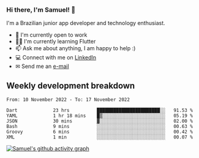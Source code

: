 ### Hi there, I'm Samuel! 👋

I'm a Brazilian junior app developer and technology enthusiast.

- 🏢 I'm currently open to work
- 👨‍💻 I'm currently learning Flutter
- 📫 Ask me about anything, I am happy to help :)
- 💻 Connect with me on [LinkedIn](https://www.linkedin.com/in/samuel-s-marques/)
- ✉ Send me an [e-mail](mailto:samuel.s.marques@protonmail.com)

## Weekly development breakdown
<!--START_SECTION:waka-->

```text
From: 10 November 2022 - To: 17 November 2022

Dart             23 hrs          ███████████████████████░░   91.53 %
YAML             1 hr 18 mins    █▒░░░░░░░░░░░░░░░░░░░░░░░   05.19 %
JSON             30 mins         ▓░░░░░░░░░░░░░░░░░░░░░░░░   02.00 %
Bash             9 mins          ░░░░░░░░░░░░░░░░░░░░░░░░░   00.63 %
Groovy           6 mins          ░░░░░░░░░░░░░░░░░░░░░░░░░   00.42 %
XML              1 min           ░░░░░░░░░░░░░░░░░░░░░░░░░   00.07 %
```

<!--END_SECTION:waka-->

[![Samuel's github activity graph](https://activity-graph.herokuapp.com/graph?username=samuel-s-marques&theme=react-dark)](https://github.com/samuel-s-marques)
